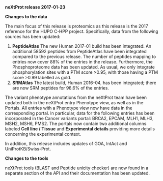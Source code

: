 **neXtProt release 2017-01-23**

**Changes to the data**

The main focus of this release is proteomics as this release is the 2017 reference for the HUPO C-HPP project. Specifically, data from the following sources has been updated:

1. **PeptideAtlas** The new Human 2017-01 build has been integrated. An additional 58592 peptides from PeptideAtlas have been integrated compared to the previous release. The number of peptides mapping to entries now cover 88% of the entries in the release. Furthermore, the Phosphoproteome data has been updated. As usual, we only integrate phosphorylation sites with a PTM score >0.95, with those having a PTM score >0.99 labelled as gold. 
2. **SRMAtlas** The latest build, Human 2016-04, has been integrated; there are now SRM peptides for 98.6% of the entries.

The variant phenotype annotations from the neXtProt team have been updated both in the neXtProt entry Phenotype view, as well as in the Portals. All entries with a Phenotype view now have data in the corresponding portal. In particular, data for the following entries has been incorporated in the Cancer variants portal: BRCA2, EPCAM, MLH1, MLH3, MSH2, MSH6, PMS2. The portals now contain two additional columns labeled **Cell line / Tissue** and **Experimental details** providing more details concerning the experimental context. 

In addition, this release includes updates of GOA, IntAct and UniProtKB/Swiss-Prot.

**Changes to the tools**

neXtProt tools (BLAST and Peptide unicity checker) are now found in a separate section of the API and their documentation has been updated.
